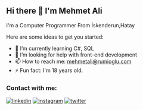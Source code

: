 ## Hi there 👋 I'm Mehmet Ali
I'm a Computer Programmer From İskenderun,Hatay

Here are some ideas to get you started:

- 🌱 I’m currently learning C#, SQL
- 🤔 I’m looking for help with front-end development
- 📫 How to reach me: mehmetali@rumioglu.com
- ⚡ Fun fact: I'm 18 years old.

### Contact with me:

[![linkedin](https://img.shields.io/badge/Linkedin-000000?style=for-the-badge&logo=Linkedin&logoColor=white)](https://www.linkedin.com/in/mehmet-ali-rumio%C4%9Flu-434505214/)
[![instagram](https://img.shields.io/badge/Instagram-000000?style=for-the-badge&logo=Instagram&logoColor=white)](https://www.instagram.com/malirumi05/)
[![twitter](https://img.shields.io/badge/Twitter-000000?style=for-the-badge&logo=Twitter&logoColor=white)](https://mobile.twitter.com/ali_rumioglu)


